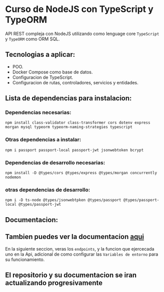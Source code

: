 
# Curso de NodeJS con TypeScript y TypeORM


API REST compleja con NodeJS utilizando como lenguage core `TypeScript` y `TypeORM` como ORM SQL.

## Tecnologias a aplicar:

- POO.
- Docker Compose como base de datos.
- Configuracion de TypeScript.
- Configuracion de rutas, controladores, servicios y entidades.

## Lista de dependencias para instalacion:

### Dependencias necesarias:

```
npm install class-validator class-transformer cors dotenv express morgan mysql typeorm typeorm-naming-strategies typescript
```

### Otras dependencias a instalar:

```
npm i passport passport-local passport-jwt jsonwebtoken bcrypt
```

### Dependencias de desarrollo necesarias:

```
npm install -D @types/cors @types/express @types/morgan concurrently nodemon
```

### otras dependencias de desarrollo:

```
npm i -D ts-node @types/jsonwebtpken @types/passport @types/passport-local @types/passport-jwt
```

## Documentacion:

## Tambien puedes ver la documentacion [aqui](https://documenter.getpostman.com/view/22441767/2s8ZDeSJaY)

En la siguiente seccion, veras los `endpoints`, y la funcion que ejercecada uno en la Api, adicional de como configurar las `Variables de entorno` para su funcionamiento.

## El repositorio y su documentacion se iran actualizando progresivamente
